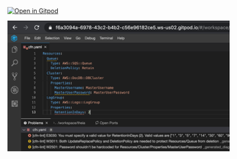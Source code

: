 [![Open in Gitpod](https://gitpod.io/button/open-in-gitpod.svg)](https://gitpod.io/from-referrer/)

![](screenshot.png)
